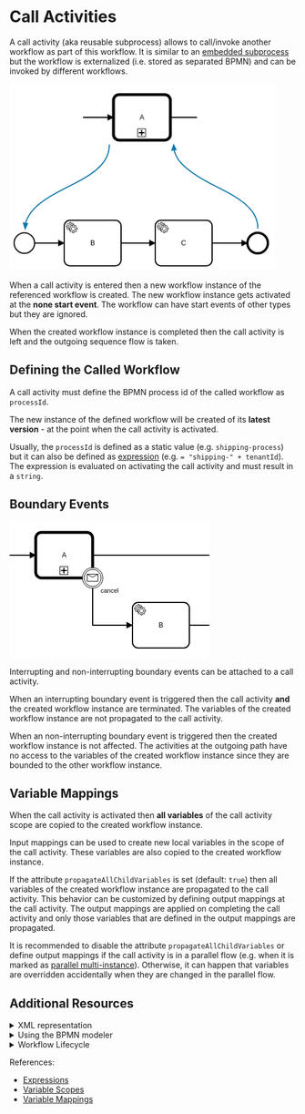 # Call Activities

A call activity (aka reusable subprocess) allows to call/invoke another workflow as part of this workflow. It is similar to an [embedded subprocess](/bpmn-workflows/embedded-subprocesses/embedded-subprocesses.html) but the workflow is externalized (i.e. stored as separated BPMN) and can be invoked by different workflows.

![call-activity](assets/call-activities-example.png)

When a call activity is entered then a new workflow instance of the referenced workflow is created. The new workflow instance gets activated at the **none start event**. The workflow can have start events of other types but they are ignored.

When the created workflow instance is completed then the call activity is left and the outgoing sequence flow is taken.

## Defining the Called Workflow

A call activity must define the BPMN process id of the called workflow as `processId`.

The new instance of the defined workflow will be created of its **latest version** - at the point when the call activity is activated.

Usually, the `processId` is defined as a static value (e.g. `shipping-process`) but it can also be defined as [expression](/reference/expressions.html) (e.g. `= "shipping-" + tenantId`). The expression is evaluated on activating the call activity and must result in a `string`.

## Boundary Events

![call-activity-boundary-event](assets/call-activities-boundary-events.png)

Interrupting and non-interrupting boundary events can be attached to a call activity.

When an interrupting boundary event is triggered then the call activity **and** the created workflow instance are terminated. The variables of the created workflow instance are not propagated to the call activity.

When an non-interrupting boundary event is triggered then the created workflow instance is not affected. The activities at the outgoing path have no access to the variables of the created workflow instance since they are bounded to the other workflow instance.

## Variable Mappings

When the call activity is activated then **all variables** of the call activity scope are copied to the created workflow instance.

Input mappings can be used to create new local variables in the scope of the call activity. These variables are also copied to the created workflow instance.

If the attribute `propagateAllChildVariables` is set (default: `true`) then all variables of the created workflow instance are propagated to the call activity. This behavior can be customized by defining output mappings at the call activity. The output mappings are applied on completing the call activity and only those variables that are defined in the output mappings are propagated.

It is recommended to disable the attribute `propagateAllChildVariables` or define output mappings if the call activity is in a parallel flow (e.g. when it is marked as [parallel multi-instance](/bpmn-workflows/multi-instance/multi-instance.html#variable-mappings)). Otherwise, it can happen that variables are overridden accidentally when they are changed in the parallel flow.

## Additional Resources

<details>
  <summary>XML representation</summary>
  <p>A call activity with static process id:

```xml
<bpmn:callActivity id="task-A" name="A">
  <bpmn:extensionElements>
    <zeebe:calledElement processId="child-process-id" />
  </bpmn:extensionElements>
</bpmn:callActivity>
```

  </p>
</details>

<details>
  <summary>Using the BPMN modeler</summary>
  <p>Adding a call activity with static process id:

![call-activity](assets/bpmn-modeler-call-activity.gif)

  </p>
</details>

<details>
  <summary>Workflow Lifecycle</summary>
  <p>Workflow instance records of a call activity:

<table>
    <tr>
        <th>Intent</th>
        <th>Element Id</th>
        <th>Element Type</th>
    </tr>
    <tr>
        <td>ELEMENT_ACTIVATING</td>
        <td>task-a</td>
        <td>CALL_ACTIVITY</td>
    </tr>
    <tr>
        <td>ELEMENT_ACTIVATED</td>
        <td>task-a</td>
        <td>CALL_ACTIVITY</td>
    </tr>
    <tr>
        <td>ELEMENT_ACTIVATING</td>
        <td>child-process-id</td>
        <td>PROCESS</td>
    </tr>
    <tr>
        <td>ELEMENT_ACTIVATED</td>
        <td>child-process-id</td>
        <td>PROCESS</td>
    </tr>
    <tr>
        <td>...</td>
        <td>...</td>
        <td>...</td>
    </tr>
    <tr>
        <td>ELEMENT_COMPLETED</td>
        <td>child-process-id</td>
        <td>PROCESS</td>
    </tr>
    <tr>
        <td>ELEMENT_COMPLETING</td>
        <td>task-a</td>
        <td>CALL_ACTIVITY</td>
    </tr>
    <tr>
        <td>ELEMENT_COMPLETED</td>
        <td>task-a</td>
        <td>CALL_ACTIVITY</td>
    </tr>
</table>

The workflow instance records of the created workflow instance have a reference to its parent workflow instance (`parentWorkflowInstanceKey`) and the element instance of the call activity (`parentElementInstanceKey`).

  </p>
</details>

References:
* [Expressions](/reference/expressions.html)
* [Variable Scopes](/reference/variables.html#variable-scopes)
* [Variable Mappings](/reference/variables.html#inputoutput-variable-mappings)

